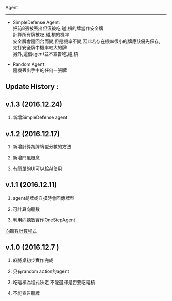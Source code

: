 Agent
**************************************
* SimpleDefense Agent:  
    把前8張被丟出但沒被吃,碰,槓的牌當作安全牌  
    計算所有牌被吃,碰,槓的機率  
    安全牌會隨回合而變,但是機率不變,因此若存在機率很小的牌應該優先保存,  
    先打安全牌中機率較大的牌  
    另外,這個agent並不宣告吃,碰,槓  

* Random Agent:  
   隨機丟出手中的任何一張牌  

Update History :
--------------------------------------
v.1.3 (2016.12.24)
--------------------------------------

1. 新增SimpleDefense agent 

v.1.2 (2016.12.17)
--------------------------------------

1. 新增計算胡牌牌型分數的方法

2. 新增門風概念

3. 有簡單的UI可以給AI使用

v.1.1 (2016.12.11)
--------------------------------------

1. agent胡牌或自摸時會回傳牌型

2. 可計算向聽數

3. 利用向聽數實作OneStepAgent

[向聽數計算程式](https://github.com/chrinide/mahjong)

v.1.0 (2016.12.7 )
--------------------------------------

1. 麻將桌初步實作完成

2. 只有random action的agent

3. 吃碰槓為程式決定  不能選擇是否要吃碰槓

4. 不能宣告聽牌
